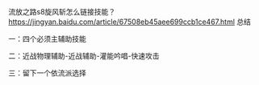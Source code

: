 流放之路s8旋风斩怎么链接技能？https://jingyan.baidu.com/article/67508eb45aee699ccb1ce467.html
总结

一：四个必须主辅助技能

二：近战物理辅助-近战辅助-灌能吟唱-快速攻击

三：留下一个依流派选择